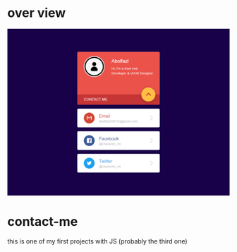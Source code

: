 # over view
<img src="https://github.com/characterMi/contact-me/blob/main/contact%20me.png" alt="over view pic" />

# contact-me
this is one of my first projects with JS (probably the third one)
